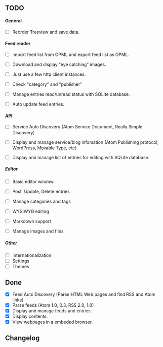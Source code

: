 ﻿





## TODO

#### General
- [ ] Reorder Treeview and save data.

#### Feed reader
- [ ] Import feed list from OPML and export feed list as OPML. 
- [ ] Download and display "eye catching" images. 
- [ ] Just use a few http client instances.
- [ ] Check "category" and "publisher"
- [ ] Manage entries read/unread status with SQLite database.
- [ ] Auto update feed entries.


#### API
- [ ] Service Auto Discovery (Atom Service Document, Really Simple Discovery)
- [ ] Display and manage service/blog infomation (Atom Publishing protocol, WordPress, Movable Type, etc)
- [ ] Display and manage list of entries for editing with SQLite database.


##### Editor
- [ ] Basic editor window
- [ ] Post, Update, Delete entries
- [ ] Manage categories and tags
- [ ] WYSIWYG editing
- [ ] Markdown support
- [ ] Manage images and files


##### Other
- [ ] Internationalization
- [ ] Settings
- [ ] Themes

## Done
- [x] Feed Auto Discovery (Parse HTML Web pages and find RSS and Atom links)
- [x] Parse feeds (Atom 1.0, 0.3, RSS 2.0, 1.0)
- [x] Display and manage feeds and entries. 
- [x] Display contents.
- [x] View webpages in a embeded browser. 

## Changelog


